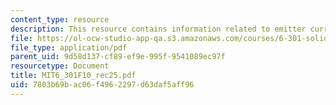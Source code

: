 ```yaml
---
content_type: resource
description: This resource contains information related to emitter current.
file: https://ol-ocw-studio-app-qa.s3.amazonaws.com/courses/6-301-solid-state-circuits-fall-2010/7803b69bac06f4962297d63daf5aff96_MIT6_301F10_rec25.pdf
file_type: application/pdf
parent_uid: 9d58d137-cf89-ef9e-995f-9541089ec97f
resourcetype: Document
title: MIT6_301F10_rec25.pdf
uid: 7803b69b-ac06-f496-2297-d63daf5aff96
---
```

